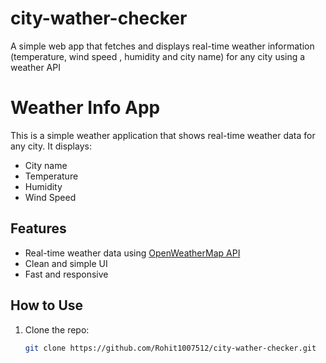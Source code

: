 # city-wather-checker
A simple web app that fetches and displays real-time weather information (temperature, wind speed , humidity and city name) for any city using a weather API


# Weather Info App

This is a simple weather application that shows real-time weather data for any city. It displays:

- City name
- Temperature
- Humidity
- Wind Speed

## Features

- Real-time weather data using [OpenWeatherMap API](https://openweathermap.org/)
- Clean and simple UI
- Fast and responsive

## How to Use

1. Clone the repo:
   ```bash
   git clone https://github.com/Rohit1007512/city-wather-checker.git
